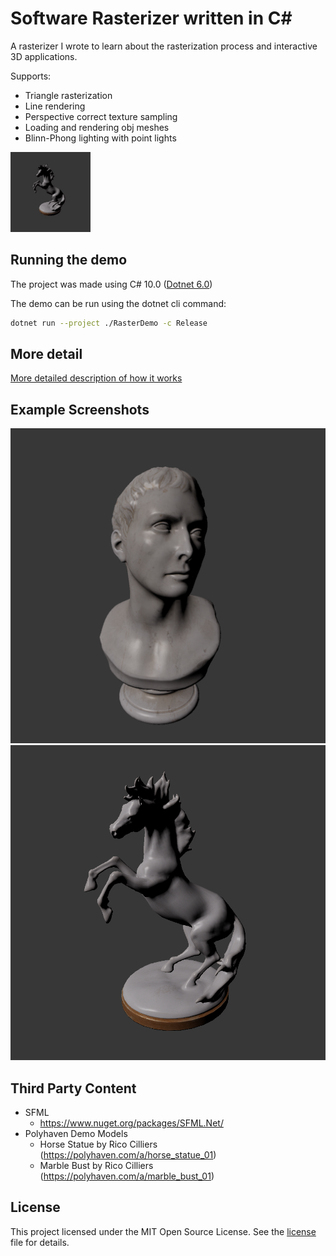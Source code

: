 # Software Rasterizer written in C#
 
A rasterizer I wrote to learn about the rasterization process and interactive 3D applications.

Supports:
- Triangle rasterization
- Line rendering
- Perspective correct texture sampling 
- Loading and rendering obj meshes
- Blinn-Phong lighting with point lights

<img src="./Docs/horse_statue.gif" width="128"/>

## Running the demo

The project was made using C# 10.0 ([Dotnet 6.0](https://dotnet.microsoft.com/en-us/download/dotnet/6.0))

The demo can be run using the dotnet cli command:
```sh
dotnet run --project ./RasterDemo -c Release
```

## More detail

[More detailed description of how it works](./Docs/detail.md)

## Example Screenshots

<img src="./Docs/marble_bust.png" width="512" alt="Marble bust"/>
<img src="./Docs/horse_statue.png" width="512" alt="Horse statue"/>

## Third Party Content

- SFML
    - https://www.nuget.org/packages/SFML.Net/
- Polyhaven Demo Models
    - Horse Statue by Rico Cilliers (https://polyhaven.com/a/horse_statue_01)
    - Marble Bust by Rico Cilliers (https://polyhaven.com/a/marble_bust_01)

## License

This project licensed under the MIT Open Source License.
See the [license](./LICENSE) file for details.  